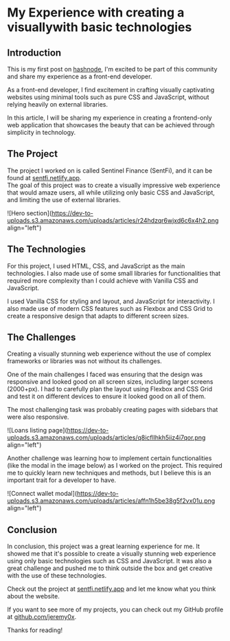 # My Experience with creating a visuallywith basic technologies

## Introduction

This is my first post on [hashnode](https://hashnode.com), I'm excited to be part of this community and share my experience as a front-end developer.

As a front-end developer, I find excitement in crafting visually captivating websites using minimal tools such as pure CSS and JavaScript, without relying heavily on external libraries.

In this article, I will be sharing my experience in creating a frontend-only web application that showcases the beauty that can be achieved through simplicity in technology.

## The Project

The project I worked on is called Sentinel Finance (SentFi), and it can be found at [sentfi.netlify.app](http://sentfi.netlify.app).  
The goal of this project was to create a visually impressive web experience that would amaze users, all while utilizing only basic CSS and JavaScript, and limiting the use of external libraries.

![Hero section](https://dev-to-uploads.s3.amazonaws.com/uploads/articles/r24hdzqr6wjxd6c6x4h2.png align="left")

## The Technologies

For this project, I used HTML, CSS, and JavaScript as the main technologies. I also made use of some small libraries for functionalities that required more complexity than I could achieve with Vanilla CSS and JavaScript.

I used Vanilla CSS for styling and layout, and JavaScript for interactivity. I also made use of modern CSS features such as Flexbox and CSS Grid to create a responsive design that adapts to different screen sizes.

## The Challenges

Creating a visually stunning web experience without the use of complex frameworks or libraries was not without its challenges.

One of the main challenges I faced was ensuring that the design was responsive and looked good on all screen sizes, including larger screens (2000+px). I had to carefully plan the layout using Flexbox and CSS Grid and test it on different devices to ensure it looked good on all of them.

The most challenging task was probably creating pages with sidebars that were also responsive.

![Loans listing page](https://dev-to-uploads.s3.amazonaws.com/uploads/articles/q8icfllhkh5iiz4i7qor.png align="left")

Another challenge was learning how to implement certain functionalities (like the modal in the image below) as I worked on the project. This required me to quickly learn new techniques and methods, but I believe this is an important trait for a developer to have.

![Connect wallet modal](https://dev-to-uploads.s3.amazonaws.com/uploads/articles/affn1h5be38g5f2vx01u.png align="left")

## Conclusion

In conclusion, this project was a great learning experience for me. It showed me that it's possible to create a visually stunning web experience using only basic technologies such as CSS and JavaScript. It was also a great challenge and pushed me to think outside the box and get creative with the use of these technologies.

Check out the project at [sentfi.netlify.app](http://sentfi.netlify.app) and let me know what you think about the website.

If you want to see more of my projects, you can check out my GitHub profile at [github.com/jeremy0x](http://github.com/jeremy0x).

Thanks for reading!